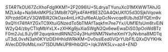 $START$kOU67ZcXhoFdgIKKM1+2F2096lU+5LdryaTYunuXc01MXWWTAhJGMZLk4p+Na9AnMKP5z3Mb8t7QPjx4FAHf8E3ZGA4QkUKfO5d30SjkIVqowkXPrzddGKzV3QWBiR2OkOax4ntLirK2uf6eAUpGcNvvcqe8UbJtd3FfQEm9v9xQYrI74lfAYZGxTC9XtuiGNzedTo5bTMAfTaqkfm7ne7Yx//UM1EfsUm6tvEiNW2yQ4/zbyCTIqMbYxLX+zXHKg9juXiaSWgN2Qx6ewEwaDiS03pOoWdBTzF0m2JuL9J/y9F2quqnkmdRNNZO4y3HuHtNM7NwheXmIY3yNvbna8MDTquT3dL0vxN3ah0KYlzDEHHhIdWRkKM+Dv0ssIEed0VQrYUbFfLQXxDVYKHkAVecDD9oMbLnxl71SDUMkUP8HhbQIO+/qk3WK5Lv+az4+$END$